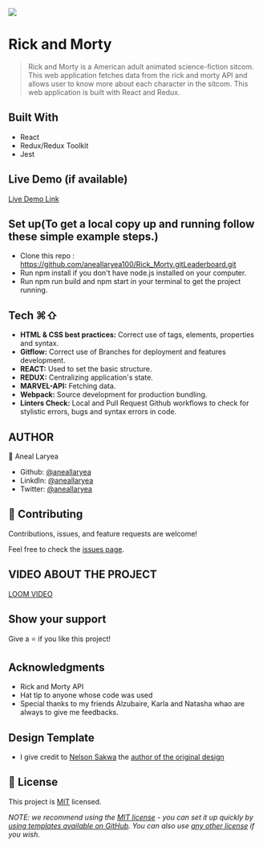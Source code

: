 ![](https://img.shields.io/badge/Microverse-blueviolet)

# Rick and Morty

> Rick and Morty is a American adult animated science-fiction sitcom. This web application fetches data from the rick and morty API and allows user to know more about each character in the sitcom. This web application is built with React and Redux. 


## Built With 

- React
- Redux/Redux Toolkit
- Jest

## Live Demo (if available)

[Live Demo Link](https://livedemo.com)


## Set up(To get a local copy up and running follow these simple example steps.)
* Clone this repo : https://github.com/aneallaryea100/Rick_Morty.gitLeaderboard.git
* Run npm install if you don't have node.js installed on your computer.
* Run npm run build and npm start in your terminal to get the project running.

## Tech ⌘⇧
- **HTML & CSS best practices:** Correct use of tags, elements, properties and syntax.
- **Gitflow:**  Correct use of Branches for deployment and features development.
- **REACT:**  Used to set the basic structure.
- **REDUX:** Centralizing application's state.
- **MARVEL-API:** Fetching data.
- **Webpack:**  Source development for production bundling.
- **Linters Check:** Local and Pull Request Github workflows to check for stylistic errors, bugs and syntax errors in code.

## AUTHOR
👤 Aneal Laryea
* Github: [@aneallaryea](https://github.com/aneallaryea100)
* LinkdIn: [@aneallaryea](https://www.linkedin.com/in/nii-aneal-84ba7a147)
* Twitter: [@aneallaryea](https://twitter.com/AnealLaryea)
## 🤝 Contributing

Contributions, issues, and feature requests are welcome!

Feel free to check the [issues page](../../issues/).

## VIDEO ABOUT THE PROJECT
[LOOM VIDEO](https://www.loom.com/share/23931d53e3024e3a82273aa223b6190a)

## Show your support

Give a ⭐️ if you like this project!

## Acknowledgments
- Rick and Morty API
- Hat tip to anyone whose code was used
- Special thanks to my friends Alzubaire, Karla and Natasha whao are always to give me feedbacks.

## Design Template
* I give credit to [Nelson Sakwa](https://www.behance.net/sakwadesignstudio) the [author of the original design](https://www.behance.net/gallery/31579789/Ballhead-App-(Free-PSDs))

## 📝 License

This project is [MIT](./LICENSE) licensed.

_NOTE: we recommend using the [MIT license](https://choosealicense.com/licenses/mit/) - you can set it up quickly by [using templates available on GitHub](https://docs.github.com/en/communities/setting-up-your-project-for-healthy-contributions/adding-a-license-to-a-repository). You can also use [any other license](https://choosealicense.com/licenses/) if you wish._
